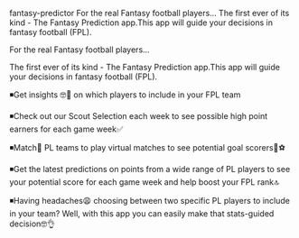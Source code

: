 fantasy-predictor
For the real Fantasy football players... The first ever of its kind - The Fantasy Prediction app.This app will guide your decisions in fantasy football (FPL).

For the real Fantasy football players...

The first ever of its kind - The Fantasy Prediction app.This app will guide your decisions in fantasy football (FPL).

◾Get insights 🤓🤔 on which players to include in your FPL team

◾Check out our Scout Selection each week to see possible high point earners for each game week✅

◾Match🤝 PL teams to play virtual matches to see potential goal scorers🥅⚽

◾Get the latest predictions on points from a wide range of PL players to see your potential score for each game week and help boost your FPL rank🔝

◾Having headaches😩 choosing between two specific PL players to include in your team? Well, with this app you can easily make that stats-guided decision🤓👌
